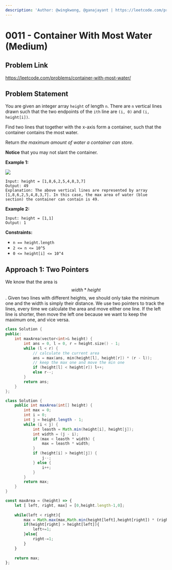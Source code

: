 ```yaml
---
description: 'Author: @wingkwong, @ganajayant | https://leetcode.com/problems/container-with-most-water/'
---
```


# 0011 - Container With Most Water (Medium)

## Problem Link

https://leetcode.com/problems/container-with-most-water/

## Problem Statement

You are given an integer array `height` of length `n`. There are `n` vertical lines drawn such that the two endpoints of the `ith` line are `(i, 0)` and `(i, height[i])`.

Find two lines that together with the x-axis form a container, such that the container contains the most water.

Return _the maximum amount of water a container can store_.

**Notice** that you may not slant the container.

**Example 1:**

![](https://s3-lc-upload.s3.amazonaws.com/uploads/2018/07/17/question\_11.jpg)

```
Input: height = [1,8,6,2,5,4,8,3,7]
Output: 49
Explanation: The above vertical lines are represented by array [1,8,6,2,5,4,8,3,7]. In this case, the max area of water (blue section) the container can contain is 49.
```

**Example 2:**

```
Input: height = [1,1]
Output: 1
```

**Constraints:**

* `n == height.length`
* `2 <= n <= 10^5`
* `0 <= height[i] <= 10^4`

## Approach 1: Two Pointers

We know that the area is $$width * height$$. Given two lines with different heights, we should only take the minimum one and the width is simply their distance. We use two pointers to track the lines, every time we calculate the area and move either one line. If the left line is shorter, then move the left one because we want to keep the maximum one, and vice versa.


<Tabs>
<TabItem value="cpp" label="C++">
<SolutionAuthor name="@wingkwong"/>

```cpp
class Solution {
public:
    int maxArea(vector<int>& height) {
        int ans = 0, l = 0, r = height.size() - 1;
        while (l < r) {
            // calculate the current area
            ans = max(ans, min(height[l], height[r]) * (r - l));
            // keep the max one and move the min one
            if (height[l] < height[r]) l++;
            else r--;
        }
        return ans;
    }
};
```
</TabItem>

<TabItem value="java" label="Java">
<SolutionAuthor name="@ganajayant"/>

```java
class Solution {
    public int maxArea(int[] height) {
        int max = 0;
        int i = 0;
        int j = height.length - 1;
        while (i < j) {
            int leasth = Math.min(height[i], height[j]);
            int width = (j - i);
            if (max < leasth * width) {
                max = leasth * width;
            }
            if (height[i] > height[j]) {
                j--;
            } else {
                i++;
            }
        }
        return max;
    }
}
```
</TabItem>
<TabItem value="javascript" label="JavaScript">
<SolutionAuthor name="@MithunPrabhu777"/>

```javascript
const maxArea = (height) => {
    let [ left, right, max] = [0,height.length-1,0];
    
    while(left < right){
        max = Math.max(max,Math.min(height[left],height[right]) * (right-left));
        if(height[right] > height[left]){
            left+=1;
        }else{
            right-=1;
        }
    }   
    
    return max;
};
```
</TabItem>
</Tabs>